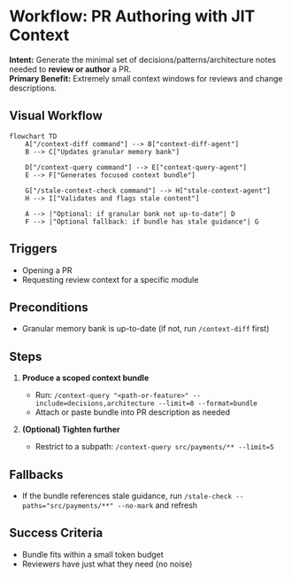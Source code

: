 # Workflow: PR Authoring with JIT Context

**Intent:** Generate the minimal set of decisions/patterns/architecture notes needed to **review or author** a PR.  
**Primary Benefit:** Extremely small context windows for reviews and change descriptions.

## Visual Workflow

```mermaid
flowchart TD
    A["/context-diff command"] --> B["context-diff-agent"]
    B --> C["Updates granular memory bank"]
    
    D["/context-query command"] --> E["context-query-agent"]
    E --> F["Generates focused context bundle"]
    
    G["/stale-context-check command"] --> H["stale-context-agent"]
    H --> I["Validates and flags stale content"]
    
    A --> |"Optional: if granular bank not up-to-date"| D
    F --> |"Optional fallback: if bundle has stale guidance"| G
```

## Triggers
- Opening a PR
- Requesting review context for a specific module

## Preconditions
- Granular memory bank is up-to-date (if not, run `/context-diff` first)

## Steps
1) **Produce a scoped context bundle**
   - Run: `/context-query "<path-or-feature>" --include=decisions,architecture --limit=8 --format=bundle`
   - Attach or paste bundle into PR description as needed

2) **(Optional) Tighten further**
   - Restrict to a subpath: `/context-query src/payments/** --limit=5`

## Fallbacks
- If the bundle references stale guidance, run `/stale-check --paths="src/payments/**" --no-mark` and refresh

## Success Criteria
- Bundle fits within a small token budget
- Reviewers have just what they need (no noise)
